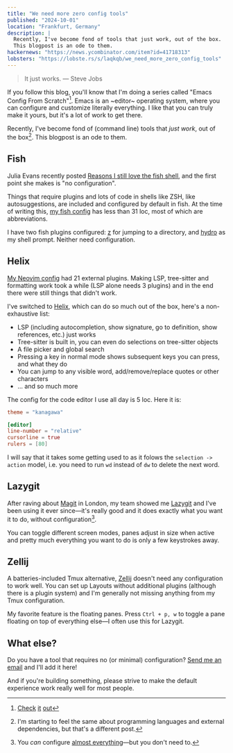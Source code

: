 ```yaml
---
title: "We need more zero config tools"
published: "2024-10-01"
location: "Frankfurt, Germany"
description: |
  Recently, I've become fond of tools that just work, out of the box.
  This blogpost is an ode to them.
hackernews: "https://news.ycombinator.com/item?id=41718313"
lobsters: "https://lobste.rs/s/laqkqb/we_need_more_zero_config_tools"
---
```


> It just works. &mdash; Steve Jobs

If you follow this blog, you'll know that I'm doing a series called "Emacs
Config From Scratch"[^1].
Emacs is an ~editor~ operating system, where you can configure and customize
literally everything.
I like that you can truly make it yours, but it's a lot of work to get there.

Recently, I've become fond of (command line) tools that _just work_, out of the
box[^2].
This blogpost is an ode to them.

## Fish

Julia Evans recently posted [Reasons I still love the fish shell](https://jvns.ca/blog/2024/09/12/reasons-i--still--love-fish/),
and the first point she makes is "no configuration".

Things that require plugins and lots of code in shells like ZSH, like
autosuggestions, are included and configured by default in fish.
At the time of writing this, [my fish config](https://github.com/bahlo/dotfiles/blob/87fbba772f95188f55201e6717cc8fb70ee6ac38/fish/config.fish)
has less than 31 loc, most of which are abbreviations.

I have two fish plugins configured: [z](https://github.com/jethrokuan/z) for
jumping to a directory, and [hydro](https://github.com/jorgebucaran/hydro) as
my shell prompt. Neither need configuration.

## Helix

[My Neovim config](https://github.com/bahlo/dotfiles/tree/8df1cdd47c1907a471fefaf4c798f423c6b6edf3/nvim)
had 21 external plugins.
Making LSP, tree-sitter and formatting work took a while (LSP alone needs 3
plugins) and in the end there were still things that didn't work.

I've switched to [Helix](https://helix-editor.com), which can do so much out of
the box, here's a non-exhaustive list:

* LSP (including autocompletion, show signature, go to definition, show references, etc.) just works
* Tree-sitter is built in, you can even do selections on tree-sitter objects
* A file picker and global search
* Pressing a key in normal mode shows subsequent keys you can press, and what
  they do
* You can jump to any visible word, add/remove/replace quotes or other characters
* ... and so much more

The config for the code editor I use all day is 5 loc. Here it is:

```toml
theme = "kanagawa"

[editor]
line-number = "relative"
cursorline = true
rulers = [80]
```

I will say that it takes some getting used to as it folows the `selection ->
action` model, i.e. you need to run `wd` instead of `dw` to delete the next
word.

## Lazygit

After raving about [Magit](https://magit.vc) in London, my team showed me
[Lazygit](https://github.com/jesseduffield/lazygit) and I've been using it ever
since&mdash;it's really good and it does exactly what you want it to do, without
configuration[^3].

You can toggle different screen modes, panes adjust in size when active and
pretty much everything you want to do is only a few keystrokes away.

## Zellij

A batteries-included Tmux alternative, [Zellij](https://zellij.dev) doesn't
need any configuration to work well. You can set up Layouts without additional
plugins (although there is a plugin system) and I'm generally not missing
anything from my Tmux configuration.

My favorite feature is the floating panes. Press `Ctrl + p, w` to toggle a
pane floating on top of everything else—I often use this for Lazygit.

## What else?

Do you have a tool that requires no (or minimal) configuration? 
[Send me an email](mailto:hey@arne.me) and I'll add it here!

And if you're building something, please strive to make the default experience
work really well for most people.

[^1]: [Check](/blog/emacs-from-scratch-part-one-foundations)
      [it](/blog/emacs-from-scratch-part-two)
      [out](/blog/emacs-config-from-scratch-part-three)
[^2]: I'm starting to feel the same about programming languages and external
      dependencies, but that's a different post.
[^3]: You _can_ configure [almost everything](https://github.com/jesseduffield/lazygit/blob/master/docs/Config.md)&mdash;but
      you don't need to.

